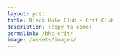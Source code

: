 ```yaml
---
layout: post
title: Black Hole Club - Crit Club
description: (copy to come)
permalink: /bhc-crit/
image: /assets/images/
---
```

